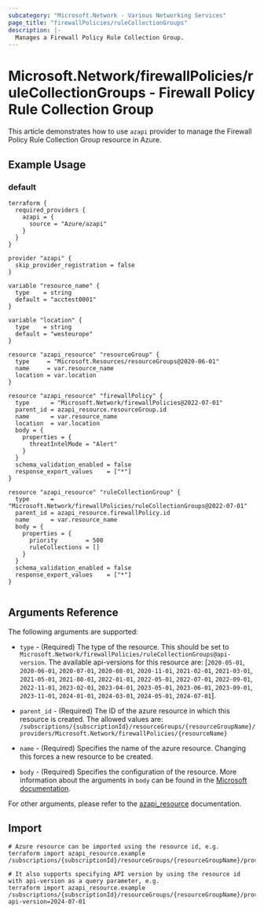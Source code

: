 ```yaml
---
subcategory: "Microsoft.Network - Various Networking Services"
page_title: "firewallPolicies/ruleCollectionGroups"
description: |-
  Manages a Firewall Policy Rule Collection Group.
---
```


# Microsoft.Network/firewallPolicies/ruleCollectionGroups - Firewall Policy Rule Collection Group

This article demonstrates how to use `azapi` provider to manage the Firewall Policy Rule Collection Group resource in Azure.

## Example Usage

### default

```hcl
terraform {
  required_providers {
    azapi = {
      source = "Azure/azapi"
    }
  }
}

provider "azapi" {
  skip_provider_registration = false
}

variable "resource_name" {
  type    = string
  default = "acctest0001"
}

variable "location" {
  type    = string
  default = "westeurope"
}

resource "azapi_resource" "resourceGroup" {
  type     = "Microsoft.Resources/resourceGroups@2020-06-01"
  name     = var.resource_name
  location = var.location
}

resource "azapi_resource" "firewallPolicy" {
  type      = "Microsoft.Network/firewallPolicies@2022-07-01"
  parent_id = azapi_resource.resourceGroup.id
  name      = var.resource_name
  location  = var.location
  body = {
    properties = {
      threatIntelMode = "Alert"
    }
  }
  schema_validation_enabled = false
  response_export_values    = ["*"]
}

resource "azapi_resource" "ruleCollectionGroup" {
  type      = "Microsoft.Network/firewallPolicies/ruleCollectionGroups@2022-07-01"
  parent_id = azapi_resource.firewallPolicy.id
  name      = var.resource_name
  body = {
    properties = {
      priority        = 500
      ruleCollections = []
    }
  }
  schema_validation_enabled = false
  response_export_values    = ["*"]
}


```



## Arguments Reference

The following arguments are supported:

* `type` - (Required) The type of the resource. This should be set to `Microsoft.Network/firewallPolicies/ruleCollectionGroups@api-version`. The available api-versions for this resource are: [`2020-05-01`, `2020-06-01`, `2020-07-01`, `2020-08-01`, `2020-11-01`, `2021-02-01`, `2021-03-01`, `2021-05-01`, `2021-08-01`, `2022-01-01`, `2022-05-01`, `2022-07-01`, `2022-09-01`, `2022-11-01`, `2023-02-01`, `2023-04-01`, `2023-05-01`, `2023-06-01`, `2023-09-01`, `2023-11-01`, `2024-01-01`, `2024-03-01`, `2024-05-01`, `2024-07-01`].

* `parent_id` - (Required) The ID of the azure resource in which this resource is created. The allowed values are:  
  `/subscriptions/{subscriptionId}/resourceGroups/{resourceGroupName}/providers/Microsoft.Network/firewallPolicies/{resourceName}`

* `name` - (Required) Specifies the name of the azure resource. Changing this forces a new resource to be created.

* `body` - (Required) Specifies the configuration of the resource. More information about the arguments in `body` can be found in the [Microsoft documentation](https://learn.microsoft.com/en-us/azure/templates/Microsoft.Network/firewallPolicies/ruleCollectionGroups?pivots=deployment-language-terraform).

For other arguments, please refer to the [azapi_resource](https://registry.terraform.io/providers/Azure/azapi/latest/docs/resources/resource) documentation.

## Import

 ```shell
 # Azure resource can be imported using the resource id, e.g.
 terraform import azapi_resource.example /subscriptions/{subscriptionId}/resourceGroups/{resourceGroupName}/providers/Microsoft.Network/firewallPolicies/{resourceName}/ruleCollectionGroups/{resourceName}
 
 # It also supports specifying API version by using the resource id with api-version as a query parameter, e.g.
 terraform import azapi_resource.example /subscriptions/{subscriptionId}/resourceGroups/{resourceGroupName}/providers/Microsoft.Network/firewallPolicies/{resourceName}/ruleCollectionGroups/{resourceName}?api-version=2024-07-01
 ```
